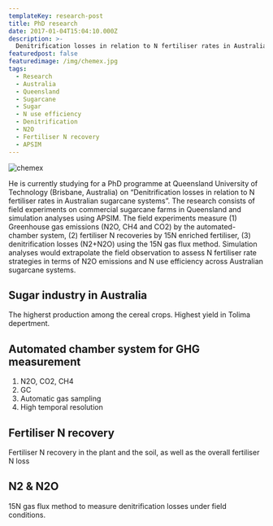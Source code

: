 ```yaml
---
templateKey: research-post
title: PhD research
date: 2017-01-04T15:04:10.000Z
description: >-
  Denitrification losses in relation to N fertiliser rates in Australian sugarcane systems
featuredpost: false
featuredimage: /img/chemex.jpg
tags:
  - Research
  - Australia
  - Queensland
  - Sugarcane
  - Sugar
  - N use efficiency
  - Denitrification
  - N2O
  - Fertiliser N recovery
  - APSIM
---
```

![chemex](/img/chemex.jpg)

He is currently studying for a PhD programme at Queensland University of Technology (Brisbane, Australia) on “Denitrification losses in relation to N fertiliser rates in Australian sugarcane systems”. The research consists of field experiments on commercial sugarcane farms in Queensland and simulation analyses using APSIM. The field experiments measure (1) Greenhouse gas emissions (N2O, CH4 and CO2) by the automated-chamber system, (2) fertiliser N recoveries by 15N enriched fertiliser, (3) denitrification losses (N2+N2O) using the 15N gas flux method. Simulation analyses would extrapolate the field observation to assess N fertiliser rate strategies in terms of N2O emissions and N use efficiency across Australian sugarcane systems.


## Sugar industry in Australia

The higherst production among the cereal crops. Highest yield in Tolima depertment.


## Automated chamber system for GHG measurement

1. N2O, CO2, CH4
2. GC
3. Automatic gas sampling
4. High temporal resolution


## Fertiliser N recovery

Fertiliser N recovery in the plant and the soil, as well as the overall fertiliser N loss

## N2 & N2O

15N gas flux method to measure denitrification losses under field conditions.